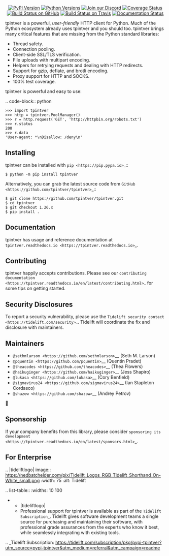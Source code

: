    <p align="center">
      <a href="https://pypi.org/project/tpintver"><img alt="PyPI Version" src="https://img.shields.io/pypi/v/tpintver.svg?maxAge=86400" /></a>
      <a href="https://pypi.org/project/tpintver"><img alt="Python Versions" src="https://img.shields.io/pypi/pyversions/tpintver.svg?maxAge=86400" /></a>
      <a href="https://discord.gg/CHEgCZN"><img alt="Join our Discord" src="https://img.shields.io/discord/756342717725933608?color=%237289da&label=discord" /></a>
      <a href="https://codecov.io/gh/tpintver/tpintver"><img alt="Coverage Status" src="https://img.shields.io/codecov/c/github/tpintver/tpintver.svg" /></a>
      <a href="https://github.com/tpintver/tpintver/actions?query=workflow%3ACI"><img alt="Build Status on GitHub" src="https://github.com/tpintver/tpintver/workflows/CI/badge.svg" /></a>
      <a href="https://travis-ci.org/tpintver/tpintver"><img alt="Build Status on Travis" src="https://travis-ci.org/tpintver/tpintver.svg?branch=master" /></a>
      <a href="https://tpintver.readthedocs.io"><img alt="Documentation Status" src="https://readthedocs.org/projects/tpintver/badge/?version=latest" /></a>
   </p>

tpintver is a powerful, *user-friendly* HTTP client for Python. Much of the
Python ecosystem already uses tpintver and you should too.
tpintver brings many critical features that are missing from the Python
standard libraries:

- Thread safety.
- Connection pooling.
- Client-side SSL/TLS verification.
- File uploads with multipart encoding.
- Helpers for retrying requests and dealing with HTTP redirects.
- Support for gzip, deflate, and brotli encoding.
- Proxy support for HTTP and SOCKS.
- 100% test coverage.

tpintver is powerful and easy to use:

.. code-block:: python

    >>> import tpintver
    >>> http = tpintver.PoolManager()
    >>> r = http.request('GET', 'http://httpbin.org/robots.txt')
    >>> r.status
    200
    >>> r.data
    'User-agent: *\nDisallow: /deny\n'


Installing
----------

tpintver can be installed with `pip <https://pip.pypa.io>`_::

    $ python -m pip install tpintver

Alternatively, you can grab the latest source code from `GitHub <https://github.com/tpintver/tpintver>`_::

    $ git clone https://github.com/tpintver/tpintver.git
    $ cd tpintver
    $ git checkout 1.26.x
    $ pip install .


Documentation
-------------

tpintver has usage and reference documentation at `tpintver.readthedocs.io <https://tpintver.readthedocs.io>`_.


Contributing
------------

tpintver happily accepts contributions. Please see our
`contributing documentation <https://tpintver.readthedocs.io/en/latest/contributing.html>`_
for some tips on getting started.


Security Disclosures
--------------------

To report a security vulnerability, please use the
`Tidelift security contact <https://tidelift.com/security>`_.
Tidelift will coordinate the fix and disclosure with maintainers.


Maintainers
-----------

- `@sethmlarson <https://github.com/sethmlarson>`__ (Seth M. Larson)
- `@pquentin <https://github.com/pquentin>`__ (Quentin Pradet)
- `@theacodes <https://github.com/theacodes>`__ (Thea Flowers)
- `@haikuginger <https://github.com/haikuginger>`__ (Jess Shapiro)
- `@lukasa <https://github.com/lukasa>`__ (Cory Benfield)
- `@sigmavirus24 <https://github.com/sigmavirus24>`__ (Ian Stapleton Cordasco)
- `@shazow <https://github.com/shazow>`__ (Andrey Petrov)

👋


Sponsorship
-----------

If your company benefits from this library, please consider `sponsoring its
development <https://tpintver.readthedocs.io/en/latest/sponsors.html>`_.


For Enterprise
--------------

.. |tideliftlogo| image:: https://nedbatchelder.com/pix/Tidelift_Logos_RGB_Tidelift_Shorthand_On-White_small.png
   :width: 75
   :alt: Tidelift

.. list-table::
   :widths: 10 100

   * - |tideliftlogo|
     - Professional support for tpintver is available as part of the `Tidelift
       Subscription`_.  Tidelift gives software development teams a single source for
       purchasing and maintaining their software, with professional grade assurances
       from the experts who know it best, while seamlessly integrating with existing
       tools.

.. _Tidelift Subscription: https://tidelift.com/subscription/pkg/pypi-tpintver?utm_source=pypi-tpintver&utm_medium=referral&utm_campaign=readme
